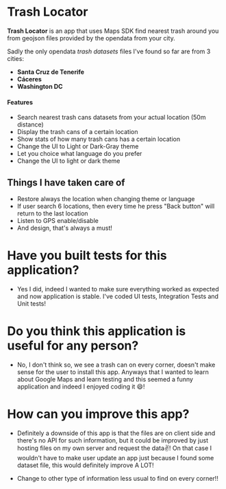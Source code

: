 # Trash Locator

**Trash Locator** is an app that uses Maps SDK find nearest trash around you from geojson files provided by the opendata from your city.

Sadly the only opendata *trash datasets* files I've found so far are from 3 cities: 
* **Santa Cruz de Tenerife**
* **Cáceres**
* **Washington DC**

#### Features 
* Search nearest trash cans datasets from your actual location (50m distance)
* Display the trash cans of a certain location
* Show stats of how many trash cans has a certain location
* Change the UI to Light or Dark-Gray theme
* Let you choice what language do you prefer
* Change the UI to light or dark theme

## Things I have taken care of
* Restore always the location when changing theme or language
* If user search 6 locations, then every time he press "Back button" will return to the last location
* Listen to GPS enable/disable
* And design, that's always a must!

# Have you built tests for this application?
* Yes I did, indeed I wanted to make sure everything worked as expected and now application is stable. I've coded UI tests, Integration Tests and Unit tests!

# Do you think this application is useful for any person?
* No, I don't think so, we see a trash can on every corner, doesn't make sense for the user to install this app. Anyways that I wanted to learn about Google Maps and learn testing and this seemed a funny application and indeed I enjoyed coding it 😄!

# How can you improve this app?
* Definitely a downside of this app is that the files are on client side and there's no API for such information, but it could be improved by just hosting files on my own server and request the data✌️! On that case I wouldn't have to make user update an app just because I found some dataset file, this would definitely improve A LOT!

* Change to other type of information less usual to find on every corner!!
